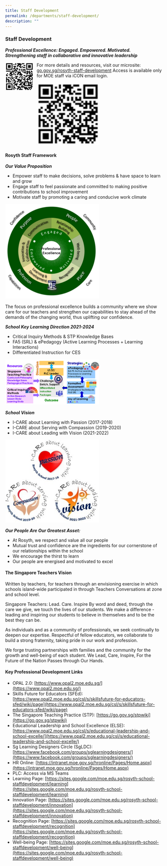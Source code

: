 ```yaml
---
title: Staff Development
permalink: /departments/staff-development/
description: ""
---
```

### Staff Development

***Professional Excellence: Engaged. Empowered. Motivated.***
***Strengthening staff in collaborative and innovative leadership***

<div>
<div style="float: left">
<img src="/images/staffdevelopmentqr.jpg" 
     style="width:90%">
</div>
<div>

</div>
</div>

For more details and resources, visit our microsite: [go.gov.sg/rosyth-staff-development](go.gov.sg/rosyth-staff-development)
Access is available only for MOE staff via iCON email login.

<img src="/images/staffdevelopmentqr.jpg" 
     style="width:40%">

#### Rosyth Staff Framework

***Our Value Proposition***

*  Empower staff to make decisions, solve problems & have space to learn and grow
*  Engage staff to feel passionate and committed to making positive contributions to school improvement
*  Motivate staff by promoting a caring and conducive work climate

<img src="/images/PD%20Framework.png" 
     style="width:60%">

The focus on professional excellence builds a community where we show care for our teachers and strengthen our capabilities to stay ahead of the demands of the changing world, thus uplifting our confidence.

***School Key Learning Direction 2021-2024***

* Critical Inquiry Methods & STP Knowledge Bases
* FA5 (SRL) & ePedagogy (Active Learning Processes + Learning Interactions)
* Differentiated Instruction for CES

<img src="/images/STP.png" 
     style="width:60%">

***School Vision***

* I-CARE about Learning with Passion (2017-2018)
* I-CARE about Serving with Compassion (2019-2020)
* I-CARE about Leading with Vision (2021-2022)

<img src="/images/Vision.jpg" 
     style="width:60%">

***Our People Are Our Greatest Asset:***

* At Rosyth, we respect and value all our people
* Mutual trust and confidence are the ingredients for our cornerstone of our relationships within the school
* We encourage the thirst to learn
* Our people are energised and motivated to excel

#### The Singapore Teachers Vision

Written by teachers, for teachers through an envisioning exercise in which schools island-wide participated in through Teachers Conversations at zone and school level.

Singapore Teachers: Lead. Care. Inspire
By word and deed, through the care we give, we touch the lives of our students. We make a difference - leading and inspiring our students to believe in themselves and to be the best they can be.

As individuals and as a community of professionals, we seek continually to deepen our expertise. Respectful of fellow educators, we collaborate to build a strong fraternity, taking pride in our work and profession.

We forge trusting partnerships with families and the community for the growth and well-being of each student.
We Lead, Care, Inspire,
For the Future of the Nation Passes through Our Hands.

#### Key Professional Development Links

* OPAL 2.0: [https://www.opal2.moe.edu.sg/](https://www.opal2.moe.edu.sg/)
* Skills Future for Educators (SFEd): [https://www.opal2.moe.edu.sg/csl/s/skillsfuture-for-educators-sfed/wiki/page](https://www.opal2.moe.edu.sg/csl/s/skillsfuture-for-educators-sfed/wiki/page)
* The Singapore Teaching Practice (STP): [https://go.gov.sg/stpwiki](https://go.gov.sg/stpwiki)
* Educational Leadership and School Excellence (ELSE):
[https://www.opal2.moe.edu.sg/csl/s/educational-leadership-and-school-excelle/](https://www.opal2.moe.edu.sg/csl/s/educational-leadership-and-school-excelle/)
* Sg Learning Designers Circle (SgLDC):
[https://www.facebook.com/groups/sglearningdesigners/](https://www.facebook.com/groups/sglearningdesigners/)
* HR Online:
[https://intranet.moe.gov.sg/hronline/Pages/Home.aspx](https://intranet.moe.gov.sg/hronline/Pages/Home.aspx)
* PLC: Access via MS Teams
* Learning Page: 
[https://sites.google.com/moe.edu.sg/rosyth-school-staffdevelopment/learning](https://sites.google.com/moe.edu.sg/rosyth-school-staffdevelopment/learning)
* Innovation Page: [https://sites.google.com/moe.edu.sg/rosyth-school-staffdevelopment/innovation](https://sites.google.com/moe.edu.sg/rosyth-school-staffdevelopment/innovation)
* Recognition Page: [https://sites.google.com/moe.edu.sg/rosyth-school-staffdevelopment/recognition](https://sites.google.com/moe.edu.sg/rosyth-school-staffdevelopment/recognition)
* Well-being Page: [https://sites.google.com/moe.edu.sg/rosyth-school-staffdevelopment/well-being](https://sites.google.com/moe.edu.sg/rosyth-school-staffdevelopment/well-being)